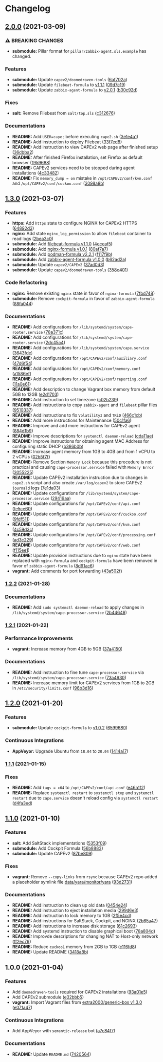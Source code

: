 # Changelog

## [2.0.0](https://github.com/extra2000/capev2-box/compare/v1.3.0...v2.0.0) (2021-03-09)


### ⚠ BREAKING CHANGES

* **submodule:** Pillar format for `pillar/zabbix-agent.sls.example` has changed.

### Features

* **submodule:** Update `capev2/doomedraven-tools` ([6af702a](https://github.com/extra2000/capev2-box/commit/6af702a48851b1435d84e16ebb645b70f13fb5f1))
* **submodule:** Update `filebeat-formula` to [v1.1.1](https://github.com/extra2000/filebeat-formula/releases/tag/v1.1.1) ([09d7c19](https://github.com/extra2000/capev2-box/commit/09d7c192a2e4881c76fc17f6a703e199feaf5661))
* **submodule:** Update `zabbix-agent-formula` to [v2.0.1](https://github.com/extra2000/zabbix-agent-formula/releases/tag/v2.0.1) ([b30c92d](https://github.com/extra2000/capev2-box/commit/b30c92dd8e324a5af5199641f973f462fc1535d0))


### Fixes

* **salt:** Remove Filebeat from `salt/top.sls` ([c312676](https://github.com/extra2000/capev2-box/commit/c3126767dad191a0e771105ba4ffebd4d9c52ddf))


### Documentations

* **README:** Add `USER=cape;` before executing `cape2.sh` ([3e1e4a1](https://github.com/extra2000/capev2-box/commit/3e1e4a1fa229b8bef0ace5cc2c53c574feffb462))
* **README:** Add instruction to deploy Filebeat ([33f7ed8](https://github.com/extra2000/capev2-box/commit/33f7ed8118f8454f66bb73952da16f6942f9382b))
* **README:** Add instruction to view CAPEv2 web page after finished setup ([36dbba2](https://github.com/extra2000/capev2-box/commit/36dbba2c0999da8e1ed258af6b376b5e412cf6b1))
* **README:** After finished Firefox installation, set Firefox as default browser ([1959688](https://github.com/extra2000/capev2-box/commit/1959688d948d375d12f3777a63ac4cc96d9e544c))
* **README:** CAPEv2 services need to be stopped during agent installations ([4c33482](https://github.com/extra2000/capev2-box/commit/4c33482e04a5db0cdda48f671aa4a9166e2d84a8))
* **README:** Fix `memory_dump = on` mistake in `/opt/CAPEv2/conf/kvm.conf` and `/opt/CAPEv2/conf/cuckoo.conf` ([3098a8b](https://github.com/extra2000/capev2-box/commit/3098a8bc75ff2ec2a0940da155b7f046ddd26eb3))

## [1.3.0](https://github.com/extra2000/capev2-box/compare/v1.2.2...v1.3.0) (2021-03-07)


### Features

* **https:** Add `https` state to configure NGINX for CAPEv2 HTTPS ([64892d3](https://github.com/extra2000/capev2-box/commit/64892d3b34b3644e149dae44375b372853c32f77))
* **nginx:** Add state `nginx_log_permission` to allow `filebeat` container to read logs ([2bea3c0](https://github.com/extra2000/capev2-box/commit/2bea3c0960ba2d353dfdc500f3645e16ed0bc163))
* **submodule:** Add [filebeat-formula v1.1.0](https://github.com/extra2000/filebeat-formula/releases/tag/v1.1.0) ([4eceaf5](https://github.com/extra2000/capev2-box/commit/4eceaf50e99b33f242fca10ee505cdf766397a99))
* **submodule:** Add [nginx-formula v1.0.1](https://github.com/extra2000/nginx-formula/releases/tag/v1.0.1) ([80af7a7](https://github.com/extra2000/capev2-box/commit/80af7a718fcc8d42f5db8e7cefbfe57778e7c42d))
* **submodule:** Add [podman-formula v2.2.1](https://github.com/extra2000/podman-formula/releases/tag/v2.2.1) ([f117f9b](https://github.com/extra2000/capev2-box/commit/f117f9bf5b9e49ecd34a1acaa0d6264164d186e7))
* **submodule:** Add [zabbix-agent-formula v1.0.0](https://github.com/extra2000/zabbix-agent-formula/releases/tag/v1.0.0) ([b62ad2a](https://github.com/extra2000/capev2-box/commit/b62ad2a98efe7b99e50d892a3fac19239d5d329d))
* **submodule:** Update `capev2/CAPEv2` ([37ad0d3](https://github.com/extra2000/capev2-box/commit/37ad0d35fcd92de691a434d8c15af773ef3efac4))
* **submodule:** Update `capev2/doomedraven-tools` ([358e401](https://github.com/extra2000/capev2-box/commit/358e40191693815d65c2e5308db9fe6ad0d72e7b))


### Code Refactoring

* **nginx:** Remove existing `nginx` state in favor of `nginx-formula` ([7fbd748](https://github.com/extra2000/capev2-box/commit/7fbd7484e007e857a16e4884fdc284d5e0108385))
* **submodule:** Remove `cockpit-formula` in favor of `zabbix-agent-formula` ([88fa044](https://github.com/extra2000/capev2-box/commit/88fa0448c018327545bef515e432218f68a9720b))


### Documentations

* **README:** Add configurations for `/lib/systemd/system/cape-rooter.service` ([78a371c](https://github.com/extra2000/capev2-box/commit/78a371c39aaee16be006cd38ffa6e931b2535172))
* **README:** Add configurations for `/lib/systemd/system/cape-rooter.service` ([2dc45a4](https://github.com/extra2000/capev2-box/commit/2dc45a4409878fc72b829ae3317d40a94598e207))
* **README:** Add configurations for `/lib/systemd/system/cape.service` ([3643fde](https://github.com/extra2000/capev2-box/commit/3643fde1347a03dda107341b34b069f24f3b42d6))
* **README:** Add configurations for `/opt/CAPEv2/conf/auxiliary.conf` ([47d6f54](https://github.com/extra2000/capev2-box/commit/47d6f54672bd56717a3f10e38bb3b31b962359fa))
* **README:** Add configurations for `/opt/CAPEv2/conf/memory.conf` ([a1586ef](https://github.com/extra2000/capev2-box/commit/a1586efc2f83d282a1a3ec71689813a19a6247b5))
* **README:** Add configurations for `/opt/CAPEv2/conf/reporting.conf` ([11a0e61](https://github.com/extra2000/capev2-box/commit/11a0e616a162e26c0b643b203e103eee37e63b74))
* **README:** Add description to change Vagrant box memory from default 5GB to 12GB ([e2d1703](https://github.com/extra2000/capev2-box/commit/e2d1703aa8ec949c3ddd19bd1d2a2cc30dfebc9f))
* **README:** Add instruction to set timezone ([c02b239](https://github.com/extra2000/capev2-box/commit/c02b2393dc7726fd12e578396ffa2dc0e3773c8c))
* **README:** Add instructions to copy `zabbix-agent` and `filebeat` pillar files ([9510337](https://github.com/extra2000/capev2-box/commit/95103372a5ed0eb2194668b3f1a21a4c7e0effe0))
* **README:** Add instructions to fix `Volatility3` and `TRiD` ([466c1cb](https://github.com/extra2000/capev2-box/commit/466c1cba28facf709d3cd224dc9f19126664efda))
* **README:** Add more instructions for Maintenance ([50c1fa6](https://github.com/extra2000/capev2-box/commit/50c1fa62ad303ec093233991fbd2cbdefd842cd9))
* **README:** Improve and add more instructions for CAPEv2 agent ([884d1b9](https://github.com/extra2000/capev2-box/commit/884d1b9c3a4b5285c63bad77dc71e6af359514ab))
* **README:** Improve descriptions for `systemctl daemon-reload` ([cda11ae](https://github.com/extra2000/capev2-box/commit/cda11aef925301815335bb22289a96dced804974))
* **README:** Improve instructions for obtaining agent MAC Address for configuring static DHCP ([b386b0b](https://github.com/extra2000/capev2-box/commit/b386b0bd33c2074762c4a55597b299b406f57b56))
* **README:** Increase agent memory from 1GB to 4GB and from 1 vCPU to 2 vCPUs ([02b5f7f](https://github.com/extra2000/capev2-box/commit/02b5f7f516d1446c33c27cd218c2d4d882c8bc1e))
* **README:** Remove Section `Memory Lock` because this procedure is not practical and causing `cape-processor.service` failed with `Memory Error` ([3055225](https://github.com/extra2000/capev2-box/commit/3055225a1f3a901f998bb1b3801adde38460eb30))
* **README:** Update CAPEv2 installation instruction due to changes in `cape2.sh` script and also create `/var/log/capev2` to store CAPEv2 `journald` logs ([7e1da03](https://github.com/extra2000/capev2-box/commit/7e1da03a7dc180548256f50f11034f0e4bfb009f))
* **README:** Update configurations for `/lib/systemd/system/cape-processor.service` ([29419aa](https://github.com/extra2000/capev2-box/commit/29419aaba28045720f2d464f3776271501dbfdef))
* **README:** Update configurations for `/opt/CAPEv2/conf/api.conf` ([fe5ce60](https://github.com/extra2000/capev2-box/commit/fe5ce60a1afd165511c5d935157ac335a881b77b))
* **README:** Update configurations for `/opt/CAPEv2/conf/cuckoo.conf` ([9fdf511](https://github.com/extra2000/capev2-box/commit/9fdf511436a7c065d339afae506954fa85f38c1e))
* **README:** Update configurations for `/opt/CAPEv2/conf/kvm.conf` ([4c59d3c](https://github.com/extra2000/capev2-box/commit/4c59d3cb7014dfb5533a57c5ebf6d90617c73ab2))
* **README:** Update configurations for `/opt/CAPEv2/conf/processing.conf` ([ad3c229](https://github.com/extra2000/capev2-box/commit/ad3c2296ba4bf1c06664374dc537cfe51e1f785b))
* **README:** Update configurations for `/opt/CAPEv2/conf/web.conf` ([f115ee1](https://github.com/extra2000/capev2-box/commit/f115ee1c56200cc0f4f1673cdfda4252bf80e4fb))
* **README:** Update provision instructions due to `nginx` state have been replaced with `nginx-formula` and `cockpit-formula` have been removed in favor of `zabbix-agent-formula` ([8d91ac6](https://github.com/extra2000/capev2-box/commit/8d91ac656577d5f307deba76996a2ff5a7e31f14))
* **vagrant:** Add comments for port forwarding ([43a502f](https://github.com/extra2000/capev2-box/commit/43a502fc33ed81b0e681da057d8122dc13a6eb40))

### [1.2.2](https://github.com/extra2000/capev2-box/compare/v1.2.1...v1.2.2) (2021-01-28)


### Documentations

* **README:** Add `sudo systemctl daemon-reload` to apply changes in `/lib/systemd/system/cape-processor.service` ([2b44649](https://github.com/extra2000/capev2-box/commit/2b446493430efd17b1fddefccab88f83668c329b))

### [1.2.1](https://github.com/extra2000/capev2-box/compare/v1.2.0...v1.2.1) (2021-01-22)


### Performance Improvements

* **vagrant:** Increase memory from 4GB to 5GB ([37a4150](https://github.com/extra2000/capev2-box/commit/37a415040ff060daf5ee1845489ce30d23fd3eab))


### Documentations

* **README:** Add instruction to fine tune `cape-processor.service` via `/lib/systemd/system/cape-processor.service` ([73a4930](https://github.com/extra2000/capev2-box/commit/73a4930a7b38f54860430e3325b893e6d4dc5544))
* **README:** Increase memory limit for CAPEv2 services from 1GB to 2GB in `/etc/security/limits.conf` ([96b3d16](https://github.com/extra2000/capev2-box/commit/96b3d1645b831dd9ca64a07a61530bcb98298f27))

## [1.2.0](https://github.com/extra2000/capev2-box/compare/v1.1.1...v1.2.0) (2021-01-20)


### Features

* **submodule:** Update `cockpit-formula` to [v1.0.2](https://github.com/extra2000/cockpit-formula/releases/tag/v1.0.2) ([6599680](https://github.com/extra2000/capev2-box/commit/6599680c05f54e3c5abc62af929694bdd91946da))


### Continuous Integrations

* **AppVeyor:** Upgrade Ubuntu from `18.04` to `20.04` ([1414a17](https://github.com/extra2000/capev2-box/commit/1414a17a2fbca765c03964c8cb678fab48dca7e0))

### [1.1.1](https://github.com/extra2000/capev2-box/compare/v1.1.0...v1.1.1) (2021-01-15)


### Fixes

* **README:** Add `tags = x64` to `/opt/CAPEv2/conf/api.conf` ([e46a1f2](https://github.com/extra2000/capev2-box/commit/e46a1f25843a086874e4ee37bef0da959a825f46))
* **README:** Replace `systemctl restart` to `systemctl stop` and `systemctl restart` due to `cape.service` doesn't reload config via `systemctl restart` ([d4fa3ed](https://github.com/extra2000/capev2-box/commit/d4fa3ed069333dd23e8e344f73a312182c45a6b0))

## [1.1.0](https://github.com/extra2000/capev2-box/compare/v1.0.0...v1.1.0) (2021-01-10)


### Features

* **salt:** Add SaltStack implementations ([5353f09](https://github.com/extra2000/capev2-box/commit/5353f0905696c19673e459f981c07fc7973f7399))
* **submodule:** Add Cockpit Formula ([56b8883](https://github.com/extra2000/capev2-box/commit/56b8883993b12f7ed7b8a1f8720cf34f8c488d16))
* **submodule:** Update CAPEv2 ([87be809](https://github.com/extra2000/capev2-box/commit/87be809d9b1e0353a56f2bcca536af8b9a8cc8b3))


### Fixes

* **vagrant:** Remove `--copy-links` from `rsync` because CAPEv2 repo added a placeholder symlink file [data/yara/monitor/yara](https://github.com/kevoreilly/CAPEv2/blob/a04ad9e0a5135809d3ca1b0164f30f3d6cec459e/data/yara/monitor/yara) ([93d2731](https://github.com/extra2000/capev2-box/commit/93d27316bf73790730871bd3b17bfc783507315d))


### Documentations

* **README:** Add instruction to clean up old data ([0454e24](https://github.com/extra2000/capev2-box/commit/0454e24f6db6a3288ac3b61251e0b3263d824189))
* **README:** Add instruction to eject installation media ([299d6e3](https://github.com/extra2000/capev2-box/commit/299d6e327a68cc5126838cd815585da31bc573b3))
* **README:** Add instruction to lock memory to 1GB ([2f5e4cd](https://github.com/extra2000/capev2-box/commit/2f5e4cde6f80176a9d58cdafd43188cb84bcb58f))
* **README:** Add instructions for SaltStack, Cockpit, and NGINX ([2b65a47](https://github.com/extra2000/capev2-box/commit/2b65a47130aa535c3c3aa17881ec689d0540a8e6))
* **README:** Add instructions to increase disk storage ([61c2693](https://github.com/extra2000/capev2-box/commit/61c2693af88ac8fd302d7e83e092e8e90a9b76e0))
* **README:** Add systemd instruction to disable graphical boot ([78a804d](https://github.com/extra2000/capev2-box/commit/78a804d13d3d6d74c7d901508c126775a1ef3389))
* **README:** Improvde descriptions for changing NAT to Host-only network ([ff2ec79](https://github.com/extra2000/capev2-box/commit/ff2ec79859611e1ca748ac713bd26128e550e4df))
* **README:** Reduce `cuckoo1` memory from 2GB to 1GB ([c116fd8](https://github.com/extra2000/capev2-box/commit/c116fd8b426b8e173283c3a0fa7e349e001b82d9))
* **README:** Update README ([3418a8b](https://github.com/extra2000/capev2-box/commit/3418a8b8d3f75bf8bf4f2b7a9afbd09e92d9e1dc))

## 1.0.0 (2021-01-04)


### Features

* Add `doomedraven-tools` required for CAPEv2 installations ([93a01e5](https://github.com/extra2000/capev2-box/commit/93a01e5f45e419cead9222015323d5d26b4f7216))
* Add CAPEv2 submodule ([e32bbb5](https://github.com/extra2000/capev2-box/commit/e32bbb5ae79846e96c7160bf4da8d31f70c871dc))
* **vagrant:** Import Vagrant files from [extra2000/generic-box v1.3.0](https://github.com/extra2000/generic-box/releases/tag/v1.3.0) ([e071a47](https://github.com/extra2000/capev2-box/commit/e071a4794548bbb984efcb6ad0c6ea3ec45880f4))


### Continuous Integrations

* Add AppVeyor with `semantic-release` bot ([a7c84f7](https://github.com/extra2000/capev2-box/commit/a7c84f7764859178991f13a382c511da0e6cb4fb))


### Documentations

* **README:** Update `README.md` ([7420564](https://github.com/extra2000/capev2-box/commit/742056425290505b20aa8dac2f35f9e32ff433a2))
